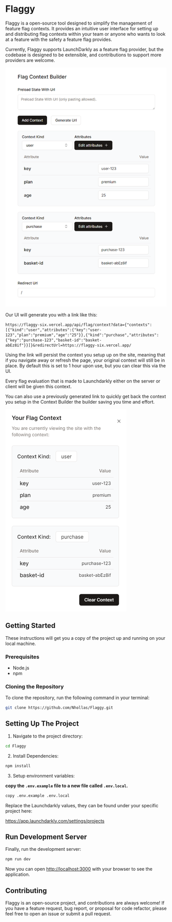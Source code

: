 # Flaggy

Flaggy is a open-source tool designed to simplify the management of feature flag contexts. It provides an intuitive user interface for setting up and distributing flag contexts within your team or anyone who wants to look at a feature with the safety a feature flag provides.

Currently, Flaggy supports LaunchDarkly as a feature flag provider, but the codebase is designed to be extensible, and contributions to support more providers are welcome.

![The running application](docs/app.png)

Our UI will generate you with a link like this:

```link
https://flaggy-six.vercel.app/api/flag/context?data={"contexts":[{"kind":"user","attributes":{"key":"user-123","plan":"premium","age":"25"}},{"kind":"purchase","attributes":{"key":"purchase-123","basket-id":"basket-abEz8if"}}]}&redirectUrl=https://flaggy-six.vercel.app/
```

Using the link will persist the context you setup up on the site, meaning that if you navigate away or refresh the page, your original context will still be in place. By default this is set to 1 hour upon use, but you can clear this via the UI.

Every flag evaluation that is made to Launchdarkly either on the server or client will be given this context.

You can also use a previously generated link to quickly get back the context you setup in the Context Builder the builder saving you time and effort.

![The running application](docs/result.png)

## Getting Started

These instructions will get you a copy of the project up and running on your local machine.

### Prerequisites

- Node.js
- npm

### Cloning the Repository

To clone the repository, run the following command in your terminal:

```sh
git clone https://github.com/Nhollas/Flaggy.git
```

## Setting Up The Project

1. Navigate to the project directory:

```bash
cd Flaggy
```

2. Install Dependencies:

```bash
npm install
```

3. Setup environment variables:

**copy the `.env.example` file to a new file called `.env.local`.**

```bash
copy .env.example .env.local
```

Replace the Launchdarkly values, they can be found under your specific project here:

https://app.launchdarkly.com/settings/projects

## Run Development Server

Finally, run the development server:

```bash
npm run dev
```

Now you can open [http://localhost:3000](http://localhost:3000) with your browser to see the application.

## Contributing

Flaggy is an open-source project, and contributions are always welcome! If you have a feature request, bug report, or proposal for code refactor, please feel free to open an issue or submit a pull request.
